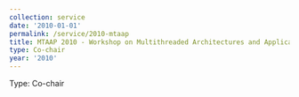 ```yaml
---
collection: service
date: '2010-01-01'
permalink: /service/2010-mtaap
title: MTAAP 2010 - Workshop on Multithreaded Architectures and Applications
type: Co-chair
year: '2010'
---
```


Type: Co-chair
